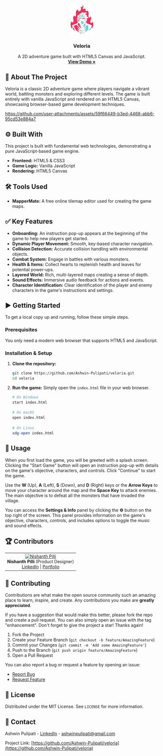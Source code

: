 <div align="center">
  <a href="https://github.com/Ashwin-Pulipati/veloria">
    <img src="images/logo.png" alt="Logo" width="80" height="100">
  </a>

  <h3 align="center">Veloria</h3>

  <p align="center">
    A 2D adventure game built with HTML5 Canvas and JavaScript.
    <br />
    <a href="https://ashwin-pulipati.github.io/veloria/"><strong>View Demo »</strong></a>
  </p>
</div>

## 📝 About The Project

Veloria is a classic 2D adventure game where players navigate a vibrant world, battling monsters and exploring different levels. The game is built entirely with vanilla JavaScript and rendered on an HTML5 Canvas, showcasing browser-based game development techniques.


https://github.com/user-attachments/assets/59f66449-b3ed-4468-abb6-95cd53e884a7


## ⚙️ Built With

This project is built with fundamental web technologies, demonstrating a pure JavaScript-based game engine.

*   **Frontend:** HTML5 & CSS3
*   **Game Logic:** Vanilla JavaScript
*   **Rendering:** HTML5 Canvas

## 🛠️ Tools Used

*   **MapperMate:** A free online tilemap editor used for creating the game maps.

## ✅ Key Features

- **Onboarding:** An instruction pop-up appears at the beginning of the game to help new players get started.
- **Dynamic Player Movement:** Smooth, key-based character navigation.
- **Collision Detection:** Accurate collision handling with environmental objects.
- **Combat System:** Engage in battles with various monsters.
- **Health & Items:** Collect hearts to replenish health and leaves for potential power-ups.
- **Layered World:** Rich, multi-layered maps creating a sense of depth.
- **Sound Effects:** Immersive audio feedback for actions and events.
- **Character Identification:** Clear identification of the player and enemy characters in the game's instructions and settings.

## ▶️ Getting Started

To get a local copy up and running, follow these simple steps.

### Prerequisites

You only need a modern web browser that supports HTML5 and JavaScript.

### Installation & Setup

1.  **Clone the repository:**
    ```sh
    git clone https://github.com/Ashwin-Pulipati/veloria.git
    cd veloria
    ```
2.  **Run the game:**
    Simply open the `index.html` file in your web browser.
    ```sh
    # On Windows
    start index.html
    
    # On macOS
    open index.html
    
    # On Linux
    xdg-open index.html
    ```

## 🚀 Usage

When you first load the game, you will be greeted with a splash screen. Clicking the "Start Game" button will open an instruction pop-up with details on the game's objective, characters, and controls. Click "Continue" to start the game.

Use the **W** (Up), **A** (Left), **S** (Down), and **D** (Right) keys or the **Arrow Keys** to move your character around the map and the **Space Key** to attack enemies. The main objective is to defeat all the monsters that have invaded the village.

You can access the **Settings & Info** panel by clicking the **⚙️** button on the top right of the screen. This panel provides information on the game's objective, characters, controls, and includes options to toggle the music and sound effects.



## 🏆 Contributors

<table>
  <tr>
    <td align="center">
      <a href="https://www.linkedin.com/in/nishanthpilli/">
        <img src="https://tinyurl.com/nishanth-profile" width="100px;" alt="Nishanth Pilli"/><br />
      </a>
      <span><b>Nishanth Pilli</b></span>
      <span>(Product Designer)</span><br />
      <a href="https://www.linkedin.com/in/nishanthpilli/">LinkedIn</a> | 
      <a href="https://www.nishanthpilli.com/">Portfolio</a>
    </td>
  </tr>
</table>

## 🤝 Contributing

Contributions are what make the open source community such an amazing place to learn, inspire, and create. Any contributions you make are **greatly appreciated**.

If you have a suggestion that would make this better, please fork the repo and create a pull request. You can also simply open an issue with the tag "enhancement".
Don't forget to give the project a star! Thanks again!

1.  Fork the Project
2.  Create your Feature Branch (`git checkout -b feature/AmazingFeature`)
3.  Commit your Changes (`git commit -m 'Add some AmazingFeature'`)
4.  Push to the Branch (`git push origin feature/AmazingFeature`)
5.  Open a Pull Request

You can also report a bug or request a feature by opening an issue:
- [Report Bug](https://github.com/Ashwin-Pulipati/veloria/issues)
- [Request Feature](https://github.com/Ashwin-Pulipati/veloria/issues)


## 📄 License

Distributed under the MIT License. See `LICENSE` for more information.

## 📧 Contact

Ashwin Pulipati - [LinkedIn](https.linkedin.com/in/ashwinpulipati/) - ashwinpulipati@gmail.com

Project Link: [https://github.com/Ashwin-Pulipati/veloria](https://github.com/Ashwin-Pulipati/veloria)
